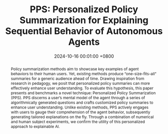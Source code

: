 ---
title:          "PPS: Personalized Policy Summarization for Explaining Sequential Behavior of Autonomous Agents"
date:           2024-10-16 00:01:00 +0800
selected:       true
pub:            "AAAI/ACM Conference on AI, Ethics, and Society (AIES)"
pub_date:       "2024"
pub_last:       ' <span class="badge badge-pill badge-publication badge-success">Spotlight</span>'
abstract: >-
  Policy summarization methods aim to showcase key examples of agent behaviors to their human users. Yet, existing methods produce “one-size-fits-all” summaries for a generic audience ahead of time. Drawing inspiration from research in pedagogy, we posit that personalized policy summaries can more effectively enhance user understanding. To evaluate this hypothesis, this paper presents and benchmarks a novel technique: Personalized Policy Summarization (PPS). PPS discerns a user’s mental model of the agent through a series of algorithmically generated questions and crafts customized policy summaries to enhance user understanding. Unlike existing methods, PPS actively engages with users to gauge their comprehension of the agent behavior, subsequently generating tailored explanations on the fly. Through a combination of numerical and human subject experiments, we confirm the utility of this personalized approach to explainable AI.

cover:          /assets/images/covers/pps.png
authors:
  - Harrison Huang*
  - Peizhu Qian*
  - Vaibhav Unhelkar

links:
  Paper: https://ojs.aaai.org/index.php/AIES/article/view/31714
---